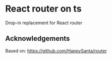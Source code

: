 # React router on ts

Drop-in replacement for React router

## Acknowledgements

Based on: https://github.com/HappySanta/router
